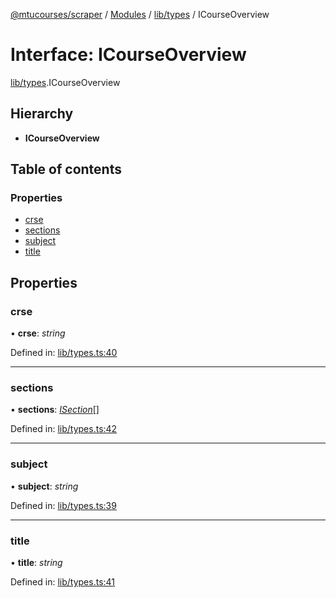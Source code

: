 [@mtucourses/scraper](../../README.md) / [Modules](../../modules.md) / [lib/types](../../modules/lib_types.md) / ICourseOverview

# Interface: ICourseOverview

[lib/types](../../modules/lib_types.md).ICourseOverview

## Hierarchy

* **ICourseOverview**

## Table of contents

### Properties

- [crse](types.icourseoverview.md#crse)
- [sections](types.icourseoverview.md#sections)
- [subject](types.icourseoverview.md#subject)
- [title](types.icourseoverview.md#title)

## Properties

### crse

• **crse**: *string*

Defined in: [lib/types.ts:40](https://github.com/Michigan-Tech-Courses/scrapper/blob/444bab4/src/lib/types.ts#L40)

___

### sections

• **sections**: [*ISection*](types.isection.md)[]

Defined in: [lib/types.ts:42](https://github.com/Michigan-Tech-Courses/scrapper/blob/444bab4/src/lib/types.ts#L42)

___

### subject

• **subject**: *string*

Defined in: [lib/types.ts:39](https://github.com/Michigan-Tech-Courses/scrapper/blob/444bab4/src/lib/types.ts#L39)

___

### title

• **title**: *string*

Defined in: [lib/types.ts:41](https://github.com/Michigan-Tech-Courses/scrapper/blob/444bab4/src/lib/types.ts#L41)
